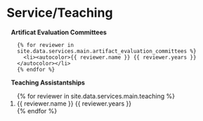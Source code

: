 # Service/Teaching

<div class="services">
  <h4 style="margin:0 10px 0;">Artificat Evaluation Committees</h4>
  <ol class="svc-item">

    {% for reviewer in site.data.services.main.artifact_evaluation_committees %}
      <li><autocolor>{{ reviewer.name }} {{ reviewer.years }}</autocolor></li>
    {% endfor %}
  </ol>

  <h4 style="margin:0 10px 0;">Teaching Assistantships</h4>
  <ol class="svc-item">
    {% for reviewer in site.data.services.main.teaching %}
      <li><autocolor>{{ reviewer.name }} {{ reviewer.years }}</autocolor></li>
    {% endfor %}
  </ol>
</div>